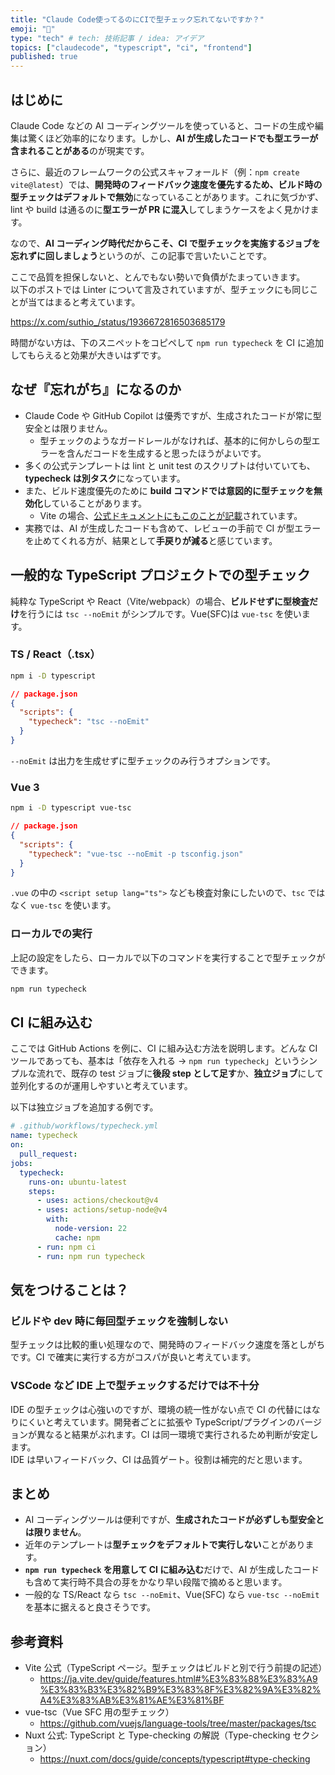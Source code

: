 ```yaml
---
title: "Claude Code使ってるのにCIで型チェック忘れてないですか？"
emoji: "🚦"
type: "tech" # tech: 技術記事 / idea: アイデア
topics: ["claudecode", "typescript", "ci", "frontend"]
published: true
---
```


## はじめに

Claude Code などの AI コーディングツールを使っていると、コードの生成や編集は驚くほど効率的になります。しかし、**AI が生成したコードでも型エラーが含まれることがある**のが現実です。

さらに、最近のフレームワークの公式スキャフォールド（例：`npm create vite@latest`）では、**開発時のフィードバック速度を優先するため、ビルド時の型チェックはデフォルトで無効**になっていることがあります。これに気づかず、lint や build は通るのに**型エラーが PR に混入**してしまうケースをよく見かけます。

なので、**AI コーディング時代だからこそ、CI で型チェックを実施するジョブを忘れずに回しましょう**というのが、この記事で言いたいことです。

ここで品質を担保しないと、とんでもない勢いで負債がたまっていきます。  
以下のポストでは Linter について言及されていますが、型チェックにも同じことが当てはまると考えています。

https://x.com/suthio_/status/1936672816503685179

時間がない方は、下のスニペットをコピペして `npm run typecheck` を CI に追加してもらえると効果が大きいはずです。

## なぜ『忘れがち』になるのか

- Claude Code や GitHub Copilot は優秀ですが、生成されたコードが常に型安全とは限りません。
  - 型チェックのようなガードレールがなければ、基本的に何かしらの型エラーを含んだコードを生成すると思ったほうがよいです。
- 多くの公式テンプレートは lint と unit test のスクリプトは付いていても、**typecheck は別タスク**になっています。
- また、ビルド速度優先のために **build コマンドでは意図的に型チェックを無効化**していることがあります。
  - Vite の場合、[公式ドキュメントにもこのことが記載](https://ja.vite.dev/guide/features.html#%E3%83%88%E3%83%A9%E3%83%B3%E3%82%B9%E3%83%8F%E3%82%9A%E3%82%A4%E3%83%AB%E3%81%AE%E3%81%BF)されています。
- 実務では、AI が生成したコードも含めて、レビューの手前で CI が型エラーを止めてくれる方が、結果として**手戻りが減る**と感じています。

## 一般的な TypeScript プロジェクトでの型チェック

純粋な TypeScript や React（Vite/webpack）の場合、**ビルドせずに型検査だけ**を行うには `tsc --noEmit` がシンプルです。Vue(SFC)は `vue-tsc` を使います。

### TS / React（.tsx）

```bash
npm i -D typescript
```

```json
// package.json
{
  "scripts": {
    "typecheck": "tsc --noEmit"
  }
}
```

`--noEmit` は出力を生成せずに型チェックのみ行うオプションです。

### Vue 3

```bash
npm i -D typescript vue-tsc
```

```json
// package.json
{
  "scripts": {
    "typecheck": "vue-tsc --noEmit -p tsconfig.json"
  }
}
```

`.vue` の中の `<script setup lang="ts">` なども検査対象にしたいので、`tsc` ではなく `vue-tsc` を使います。

### ローカルでの実行

上記の設定をしたら、ローカルで以下のコマンドを実行することで型チェックができます。

```bash
npm run typecheck
```

## CI に組み込む

ここでは GitHub Actions を例に、CI に組み込む方法を説明します。どんな CI ツールであっても、基本は「依存を入れる → `npm run typecheck`」というシンプルな流れで、既存の test ジョブに**後段 step として足す**か、**独立ジョブ**にして並列化するのが運用しやすいと考えています。

以下は独立ジョブを追加する例です。

```yaml
# .github/workflows/typecheck.yml
name: typecheck
on:
  pull_request:
jobs:
  typecheck:
    runs-on: ubuntu-latest
    steps:
      - uses: actions/checkout@v4
      - uses: actions/setup-node@v4
        with:
          node-version: 22
          cache: npm
      - run: npm ci
      - run: npm run typecheck
```

## 気をつけることは？

### ビルドや dev 時に毎回型チェックを強制しない

型チェックは比較的重い処理なので、開発時のフィードバック速度を落としがちです。CI で確実に実行する方がコスパが良いと考えています。

### VSCode など IDE 上で型チェックするだけでは不十分

IDE の型チェックは心強いのですが、環境の統一性がない点で CI の代替にはなりにくいと考えています。開発者ごとに拡張や TypeScript/プラグインのバージョンが異なると結果がぶれます。CI は同一環境で実行されるため判断が安定します。  
IDE は早いフィードバック、CI は品質ゲート。役割は補完的だと思います。

## まとめ

- AI コーディングツールは便利ですが、**生成されたコードが必ずしも型安全とは限りません**。
- 近年のテンプレートは**型チェックをデフォルトで実行しない**ことがあります。
- **`npm run typecheck` を用意して CI に組み込む**だけで、AI が生成したコードも含めて実行時不具合の芽をかなり早い段階で摘めると思います。
- 一般的な TS/React なら `tsc --noEmit`、Vue(SFC) なら `vue-tsc --noEmit` を基本に据えると良さそうです。

## 参考資料

- Vite 公式（TypeScript ページ。型チェックはビルドと別で行う前提の記述）
  - https://ja.vite.dev/guide/features.html#%E3%83%88%E3%83%A9%E3%83%B3%E3%82%B9%E3%83%8F%E3%82%9A%E3%82%A4%E3%83%AB%E3%81%AE%E3%81%BF
- vue-tsc（Vue SFC 用の型チェック）
  - https://github.com/vuejs/language-tools/tree/master/packages/tsc
- Nuxt 公式: TypeScript と Type-checking の解説（Type-checking セクション）
  - https://nuxt.com/docs/guide/concepts/typescript#type-checking
